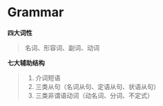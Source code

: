 # Grammar
**四大词性**
> 名词、形容词、副词、动词

**七大辅助结构**
> 1. 介词短语
> 2. 三类从句（名词从句、定语从句、状语从句）
> 3. 三类非谓语动词（动名词、分词、不定式）

